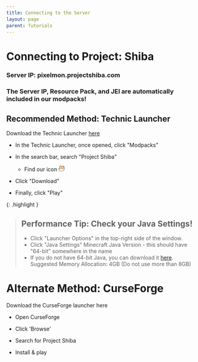 ```yaml
---
title: Connecting to the Server
layout: page
parent: Tutorials
---
```


# Connecting to Project: Shiba
### Server IP: pixelmon.projectshiba.com

### The Server IP, Resource Pack, and JEI are automatically included in our modpacks!

## Recommended Method: Technic Launcher
Download the Technic Launcher [here](https://www.technicpack.net/download)

- In the Technic Launcher, once opened, click "Modpacks" 

- In the search bar, search "Project Shiba"
  - Find our icon <img src="/images/small_shiba_icon.png" width="16" height="16"> 

- Click "Download"

- Finally, click "Play"

{: .highlight }
> ## Performance Tip: Check your Java Settings!
> - Click "Launcher Options" in the top-right side of the window.
> - Click "Java Settings"
> Minecraft Java Version - this should have "64-bit" somewhere in the name
> - If you do not have 64-bit Java, you can download it [here](https://www.java.com/en/download/manual.jsp).
>Suggested Memory Allocation: 4GB (Do not use more than 8GB)

# Alternate Method: CurseForge
Download the CurseForge launcher here

- Open CurseForge

- Click 'Browse'

- Search for Project Shiba

- Install & play